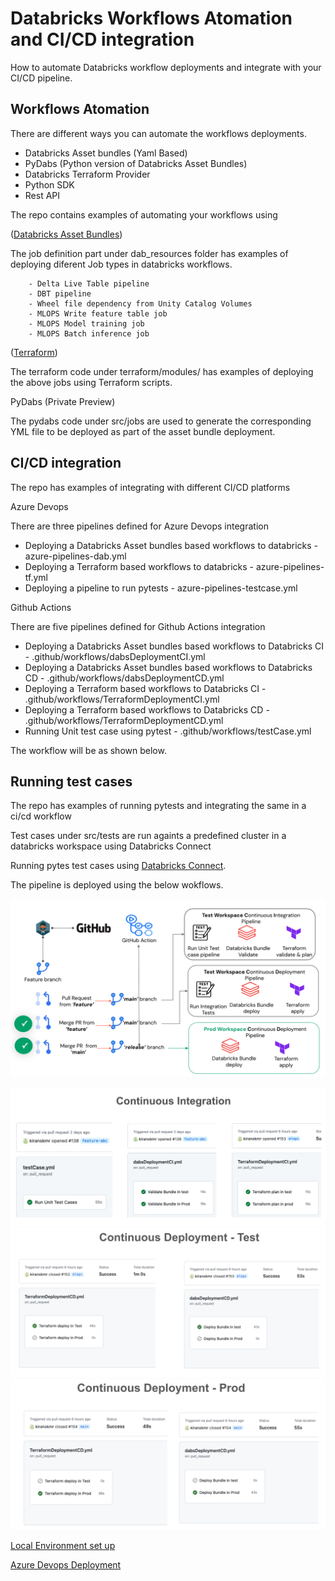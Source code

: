 
# Databricks Workflows Atomation and CI/CD integration 

How to automate Databricks workflow deployments and integrate with your CI/CD pipeline.

## Workflows Atomation
There are different ways you can automate the workflows deployments.


- Databricks Asset bundles (Yaml Based)
- PyDabs (Python version of Databricks Asset Bundles)
- Databricks Terraform Provider
- Python SDK
- Rest API

The repo contains examples of automating your workflows using

([Databricks Asset Bundles](https://docs.databricks.com/en/dev-tools/bundles/index.html))

The job definition part under dab_resources folder has examples of deploying diferent Job types in databricks workflows.

        - Delta Live Table pipeline
        - DBT pipeline
        - Wheel file dependency from Unity Catalog Volumes
        - MLOPS Write feature table job
        - MLOPS Model training job
        - MLOPS Batch inference job
 

([Terraform](https://registry.terraform.io/providers/databricks/databricks/latest/docs))


The terraform code under terraform/modules/ has examples of deploying the above jobs using Terraform scripts. 

PyDabs (Private Preview)

The pydabs code under src/jobs are used to generate the corresponding YML file to be deployed as part of the asset bundle deployment.

## CI/CD integration 

The repo has examples of integrating with different CI/CD platforms 


Azure Devops

There are three pipelines defined for Azure Devops integration

   - Deploying a Databricks Asset bundles based workflows to databricks -  azure-pipelines-dab.yml
   - Deploying a Terraform based workflows to databricks -  azure-pipelines-tf.yml
   - Deploying a pipeline to run pytests -  azure-pipelines-testcase.yml


Github Actions

There are five pipelines defined for Github Actions integration

   - Deploying a Databricks Asset bundles based workflows to Databricks  CI -  .github/workflows/dabsDeploymentCI.yml
   - Deploying a Databricks Asset bundles based workflows to Databricks  CD -  .github/workflows/dabsDeploymentCD.yml
   - Deploying a Terraform based workflows to Databricks CI -   .github/workflows/TerraformDeploymentCI.yml
   - Deploying a Terraform based workflows to Databricks CD -   .github/workflows/TerraformDeploymentCD.yml
   - Running Unit test case using pytest -   .github/workflows/testCase.yml

   The workflow will be as shown below.


 
## Running test cases

The repo has examples of running pytests and integrating the same in a ci/cd workflow 

Test cases under src/tests are run againts a predefined cluster in a databricks workspace using Databricks Connect

Running pytes test cases using [Databricks Connect](https://docs.databricks.com/en/dev-tools/databricks-connect/index.html).


The pipeline is deployed using the below wokflows.


![Git hub Actions workflow](images/GithubActions.png)

![Git hub Actions CI](images/CI.png)
![Git hub Actions CD Test](images/CDtest.png)
![Git hub Actions CD Prod](images/CDprod.png)


[Local Environment set up ](localSetup.md)

[Azure Devops Deployment](Azuredevops.md)
